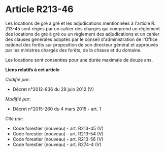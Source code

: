 # Article R213-46

Les locations de gré à gré et les adjudications mentionnées à l'article R. 213-45 sont régies par un cahier des charges qui
comprend un règlement des locations de gré à gré ou un règlement des adjudications et un cahier des clauses générales adoptés
par le conseil d'administration de l'Office national des forêts sur proposition de son directeur général et approuvés par les
ministres chargés des forêts, de la chasse et du domaine.

Les locations sont consenties pour une durée maximale de douze ans.

**Liens relatifs à cet article**

_Codifié par_:

  - Décret n°2012-836 du 29 juin 2012 (V)

_Modifié par_:

  - Décret n°2015-260 du 4 mars 2015 - art. 1

_Cité par_:

  - Code forestier (nouveau) - art. R213-45 (V)
  - Code forestier (nouveau) - art. R213-54 (V)
  - Code forestier (nouveau) - art. R213-56 (V)
  - Code forestier (nouveau) - art. R274-4 (V)
